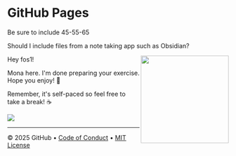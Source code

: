 # GitHub Pages

Be sure to include 45-55-65

Should I include files from a note taking app such as Obsidian?

<img src="https://octodex.github.com/images/Professortocat_v2.png" align="right" height="200px" />

Hey fos1!

Mona here. I'm done preparing your exercise. Hope you enjoy! 💚

Remember, it's self-paced so feel free to take a break! ☕️

[![](https://img.shields.io/badge/Go%20to%20Exercise-%E2%86%92-1f883d?style=for-the-badge&logo=github&labelColor=197935)](https://github.com/fos1/fos1-Blog/issues/1)

---

&copy; 2025 GitHub &bull; [Code of Conduct](https://www.contributor-covenant.org/version/2/1/code_of_conduct/code_of_conduct.md) &bull; [MIT License](https://gh.io/mit)

